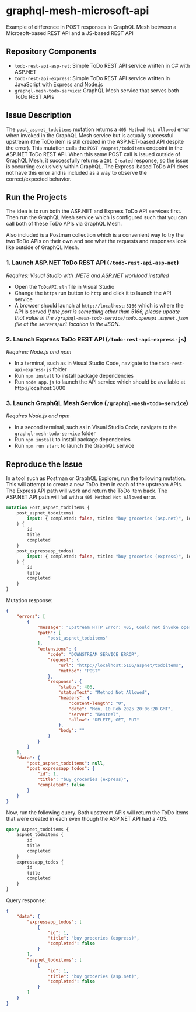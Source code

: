 # graphql-mesh-microsoft-api
Example of difference in POST responses in GraphQL Mesh between a Microsoft-based REST API and a JS-based REST API

## Repository Components
- `todo-rest-api-asp-net`: Simple ToDo REST API service written in C# with ASP.NET
- `todo-rest-api-express`: Simple ToDo REST API service written in JavaScript with Express and Node.js
- `graphql-mesh-todo-service`: GraphQL Mesh service that serves both ToDo REST APIs

## Issue Description
The `post_aspnet_todoitems` mutation returns a `405 Method Not Allowed` error when invoked in the GraphQL Mesh service but is actually successful upstream (the ToDo item is still created in the ASP.NET-based API despite the error). This mutation calls the `POST /aspnet/todoitems` endpoint in the ASP.NET ToDo REST API. When this same POST call is issued outside of GraphQL Mesh, it successfully returns a `201 Created` response, so the issue is occurring exclusively within GraphQL. The Express-based ToDo API does not have this error and is included as a way to observe the correct/expected behavior.

## Run the Projects
The idea is to run both the ASP.NET and Express ToDo API services first. Then run the GraphQL Mesh service which is configured such that you can call both of these ToDo APIs via GraphQL Mesh.

Also included is a Postman collection which is a convenient way to try the two ToDo APIs on their own and see what the requests and responses look like outside of GraphQL Mesh.

### 1. Launch ASP.NET ToDo REST API (`/todo-rest-api-asp-net`)
*Requires: Visual Studio with .NET8 and ASP.NET workload installed*
- Open the `ToDoAPI.sln` file in Visual Studio
- Change the `https` run button to `http` and click it to launch the API service
- A browser should launch at `http://localhost:5166` which is where the API is served
*If the port is something other than 5166, please update that value in the `/graphql-mesh-todo-service/todo.openapi.aspnet.json` file at the `servers/url` location in the JSON.*

### 2. Launch Express ToDo REST API (`/todo-rest-api-express-js`)
*Requires: Node.js and npm*
- In a terminal, such as in Visual Studio Code, navigate to the `todo-rest-api-express-js` folder
- Run `npm install` to install package dependencies
- Run `node app.js` to launch the API service which should be available at http://localhost:3000

### 3. Launch GraphQL Mesh Service (`/graphql-mesh-todo-service`)
*Requires Node.js and npm*
- In a second terminal, such as in Visual Studio Code, navigate to the `graphql-mesh-todo-service` folder
- Run `npm install` to install package dependecies
- Run `npm run start` to launch the GraphQL service

## Reproduce the Issue
In a tool such as Postman or GraphQL Explorer, run the following mutation. This will attempt to create a new ToDo item in each of the upstream APIs. The Express API path will work and return the ToDo item back. The ASP.NET API path will fail with a `405 Method Not Allowed` error.

```graphql
mutation Post_aspnet_todoitems {
    post_aspnet_todoitems(
        input: { completed: false, title: "buy groceries (asp.net)", id: 1 }
    ) {
        id
        title
        completed
    }
    post_expressapp_todos(
        input: { completed: false, title: "buy groceries (express)", id: 1 }
    ) {
        id
        title
        completed
    }
}
```

Mutation response:
```json
{
    "errors": [
        {
            "message": "Upstream HTTP Error: 405, Could not invoke operation POST /aspnet/todoitems",
            "path": [
                "post_aspnet_todoitems"
            ],
            "extensions": {
                "code": "DOWNSTREAM_SERVICE_ERROR",
                "request": {
                    "url": "http://localhost:5166/aspnet/todoitems",
                    "method": "POST"
                },
                "response": {
                    "status": 405,
                    "statusText": "Method Not Allowed",
                    "headers": {
                        "content-length": "0",
                        "date": "Mon, 10 Feb 2025 20:06:20 GMT",
                        "server": "Kestrel",
                        "allow": "DELETE, GET, PUT"
                    },
                    "body": ""
                }
            }
        }
    ],
    "data": {
        "post_aspnet_todoitems": null,
        "post_expressapp_todos": {
            "id": 1,
            "title": "buy groceries (express)",
            "completed": false
        }
    }
}
```

Now, run the following query. Both upstream APIs will return the ToDo items that were created in each even though the ASP.NET API had a 405.
```graphql
query Aspnet_todoitems {
    aspnet_todoitems {
        id
        title
        completed
    }
    expressapp_todos {
        id
        title
        completed
    }
}
```

Query response:
```json
{
    "data": {
        "expressapp_todos": [
            {
                "id": 1,
                "title": "buy groceries (express)",
                "completed": false
            }
        ],
        "aspnet_todoitems": [
            {
                "id": 1,
                "title": "buy groceries (asp.net)",
                "completed": false
            }
        ]
    }
}
```